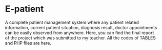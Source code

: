 # E-patient
A complete patient management system where any patient related information, current patient situation, diagnosis result, doctor appointments can be easily observed from anywhere.
Here, you can find the final report of the project which was submitted to my teacher. All the codes of TABLES and PHP files are here.

